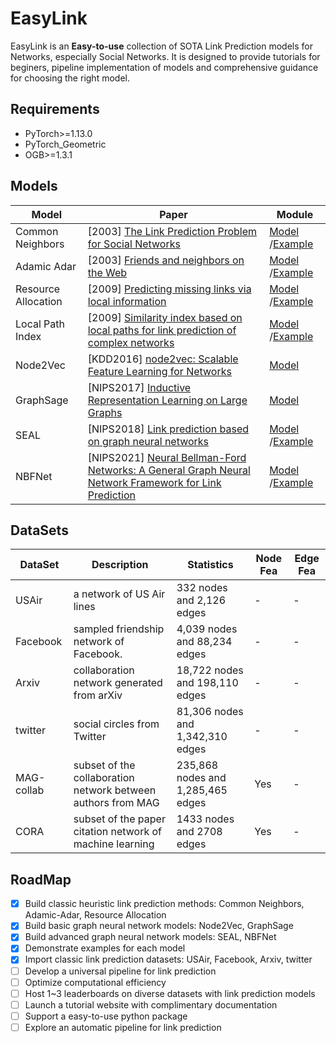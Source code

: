 # EasyLink

EasyLink is an **Easy-to-use** collection of SOTA Link Prediction models for Networks, especially Social Networks. It is designed to provide tutorials for beginers, pipeline implementation of models and comprehensive guidance for choosing the right model.

## Requirements
* PyTorch>=1.13.0
* PyTorch_Geometric
* OGB>=1.3.1

## Models
| Model               | Paper                                                        | Module |
| ------------------- | ------------------------------------------------------------ | ------ |
| Common Neighbors | [2003] [The Link Prediction Problem for Social Networks](https://dl.acm.org/doi/pdf/10.1145/956863.956972) | [Model](https://github.com/fs302/EasyLink/blob/main/easylink/model/heuristic_similarity.py#L7) /[Example](https://github.com/fs302/EasyLink/blob/main/example/ogbl_heuristic_pipe.py)  |
| Adamic Adar         | [2003] [Friends and neighbors on the Web](http://social.cs.uiuc.edu/class/cs591kgk/friendsadamic.pdf) |   [Model](https://github.com/fs302/EasyLink/blob/main/easylink/model/heuristic_similarity.py#L27)  /[Example](https://github.com/fs302/EasyLink/blob/main/example/ogbl_heuristic_pipe.py)   |
| Resource Allocation | [2009] [Predicting missing links via local information](https://arxiv.org/pdf/0901.0553.pdf) |    [Model](https://github.com/fs302/EasyLink/blob/main/easylink/model/heuristic_similarity.py#L50)  /[Example](https://github.com/fs302/EasyLink/blob/main/example/ogbl_heuristic_pipe.py)  |
| Local Path Index    | [2009] [Similarity index based on local paths for link prediction of complex networks](https://journals.aps.org/pre/pdf/10.1103/PhysRevE.80.046122) |  [Model](https://github.com/fs302/EasyLink/blob/main/easylink/model/heuristic_similarity.py#L73) /[Example](https://github.com/fs302/EasyLink/blob/main/example/ogbl_heuristic_pipe.py)|
| Node2Vec            | [KDD2016] [node2vec: Scalable Feature Learning for Networks](https://cs.stanford.edu/~jure/pubs/node2vec-kdd16.pdf) |  [Model](https://github.com/fs302/EasyLink/blob/main/easylink/model/node2vec_link.py) |
| GraphSage           | [NIPS2017] [Inductive Representation Learning on Large Graphs](http://snap.stanford.edu/graphsage/) |   [Model](https://github.com/fs302/EasyLink/blob/main/easylink/model/graphsage_link.py)     |
| SEAL                | [NIPS2018] [Link prediction based on graph neural networks](https://arxiv.org/abs/1802.09691) |   [Model](https://github.com/fs302/EasyLink/blob/main/easylink/model/seal.py)  /[Example](https://github.com/fs302/EasyLink/blob/main/example/seal_pipe.py) |
| NBFNet                | [NIPS2021] [Neural Bellman-Ford Networks: A General Graph Neural Network Framework for Link Prediction](https://arxiv.org/abs/2106.06935) |   [Model](https://github.com/fs302/EasyLink/blob/main/easylink/model/nbfnet.py)  /[Example](https://github.com/fs302/EasyLink/blob/main/example/nbfnet_pipe.py) |


## DataSets

| DataSet     | Description                                                  | Statistics                                           | Node Fea | Edge Fea |
| ----------- | ------------------------------------------------------------ | ---------------------------------------------------- | -------- | -------- |
| USAir       | a network of US Air lines                                    | 332 nodes and 2,126 edges                            |-|-|
| Facebook    | sampled friendship network of Facebook.                      | 4,039 nodes and 88,234 edges                         |-|-|
| Arxiv       | collaboration network generated from arXiv                   | 18,722 nodes and 198,110 edges                       |-|-|
| twitter     | social circles from Twitter                                  | 81,306 nodes and 1,342,310 edges                     |-|-|
| MAG-collab  | subset of the collaboration network between authors from MAG | 235,868	nodes and 1,285,465 edges	            | Yes |-|
| CORA  | subset of the paper citation network of machine learning | 1433	nodes and 2708 edges	            | Yes |-|

## RoadMap

- [x] Build classic heuristic link prediction methods: Common Neighbors, Adamic-Adar, Resource Allocation
- [x] Build basic graph neural network models: Node2Vec, GraphSage
- [x] Build advanced graph neural network models: SEAL, NBFNet
- [x] Demonstrate examples for each model
- [x] Import classic link prediction datasets: USAir, Facebook, Arxiv, twitter
- [ ] Develop a universal pipeline for link prediction
- [ ] Optimize computational efficiency
- [ ] Host 1~3 leaderboards on diverse datasets with link prediction models
- [ ] Launch a tutorial website with complimentary documentation
- [ ] Support a easy-to-use python package
- [ ] Explore an automatic pipeline for link prediction
